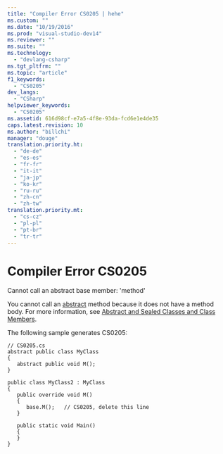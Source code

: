 ```yaml
---
title: "Compiler Error CS0205 | hehe"
ms.custom: ""
ms.date: "10/19/2016"
ms.prod: "visual-studio-dev14"
ms.reviewer: ""
ms.suite: ""
ms.technology: 
  - "devlang-csharp"
ms.tgt_pltfrm: ""
ms.topic: "article"
f1_keywords: 
  - "CS0205"
dev_langs: 
  - "CSharp"
helpviewer_keywords: 
  - "CS0205"
ms.assetid: 616d98cf-e7a5-4f8e-93da-fcd6e1e4de35
caps.latest.revision: 10
ms.author: "billchi"
manager: "douge"
translation.priority.ht: 
  - "de-de"
  - "es-es"
  - "fr-fr"
  - "it-it"
  - "ja-jp"
  - "ko-kr"
  - "ru-ru"
  - "zh-cn"
  - "zh-tw"
translation.priority.mt: 
  - "cs-cz"
  - "pl-pl"
  - "pt-br"
  - "tr-tr"
---
```

# Compiler Error CS0205
Cannot call an abstract base member: 'method'  
  
 You cannot call an [abstract](../Topic/abstract%20\(C%23%20Reference\).md) method because it does not have a method body. For more information, see [Abstract and Sealed Classes and Class Members](../Topic/Abstract%20and%20Sealed%20Classes%20and%20Class%20Members%20\(C%23%20Programming%20Guide\).md).  
  
 The following sample generates CS0205:  
  
```  
// CS0205.cs  
abstract public class MyClass  
{  
   abstract public void M();  
}  
  
public class MyClass2 : MyClass  
{  
   public override void M()  
   {  
      base.M();   // CS0205, delete this line  
   }  
  
   public static void Main()  
   {  
   }  
}  
```